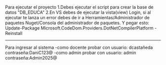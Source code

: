 Para ejecutar el proyecto
1.Debes ejecutar el script para crear la base de datos "DB_EDUCA"
2.En VS debes de ejecutar la vista(view) Login, si al ejecutar te lanza un error debes de ir a Herramientas/Administrador de paquetes Nuget/Consola del administrador de paquetes. Y pegar esto:
Update-Package Microsoft.CodeDom.Providers.DotNetCompilerPlatform -Reinstall
********************************************************************************
Para ingresar al sistema
-como docente probar con
usuario: dcastañeda
contraseña:DaniC123@
-como admin probar con
usuario: admin
contraseña:Admin2025@
